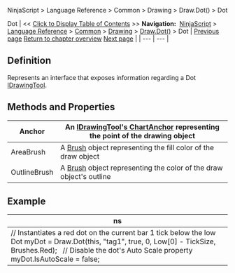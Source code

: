 ﻿
NinjaScript \> Language Reference \> Common \> Drawing \> Draw.Dot() \> Dot

Dot
| \<\< [Click to Display Table of Contents](dot.md) \>\> **Navigation:**     [NinjaScript](ninjascript.md) \> [Language Reference](language_reference_wip.md) \> [Common](common.md) \> [Drawing](drawing.md) \> [Draw.Dot()](draw_dot.md) \> Dot | [Previous page](draw_dot.md) [Return to chapter overview](draw_dot.md) [Next page](draw_ellipse.md) |
| --- | --- |
## Definition
Represents an interface that exposes information regarding a Dot [IDrawingTool](idrawingtool.md).
 
## Methods and Properties
| Anchor | An [IDrawingTool's ChartAnchor](idrawingtool.htm#chartanchor) representing the point of the drawing object |
| --- | --- |
| AreaBrush | A [Brush](http://msdn.microsoft.com/en-us/library/system.windows.media.brush(v=vs.110).aspx) object representing the fill color of the draw object |
| OutlineBrush | A [Brush](http://msdn.microsoft.com/en-us/library/system.windows.media.brush(v=vs.110).aspx) object representing the color of the draw object's outline |

## 
## 
## Example
| ns |
| --- |
| // Instantiates a red dot on the current bar 1 tick below the low Dot myDot \= Draw.Dot(this, "tag1", true, 0, Low\[0] \- TickSize, Brushes.Red);   // Disable the dot's Auto Scale property myDot.IsAutoScale \= false; |
